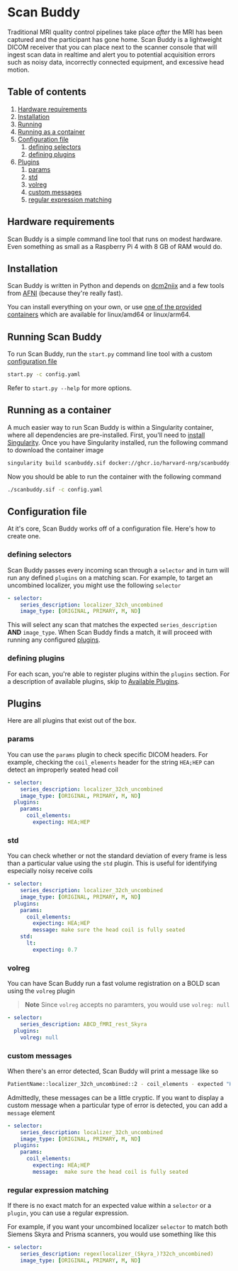 Scan Buddy
============
Traditional MRI quality control pipelines take place _after_ the MRI has 
been captured and the participant has gone home. Scan Buddy is a lightweight 
DICOM receiver that you can place next to the scanner console that will ingest 
scan data in realtime and alert you to potential acquisition errors such as 
noisy data, incorrectly connected equipment, and excessive head motion.

## Table of contents
1. [Hardware requirements](#hardware-requirements)
2. [Installation](#installation)
3. [Running](#running-scan-buddy)
4. [Running as a container](#running-as-a-container)
5. [Configuration file](#configuation-file)
   1. [defining selectors](#defining-selectors)
   2. [defining plugins](#defining-plugins)
6. [Plugins](#plugins)
   1. [params](#params)
   2. [std](#std)
   3. [volreg](#volreg)
   4. [custom messages](#custom-messages)
   5. [regular expression matching](#regular-expression-matching)

## Hardware requirements
Scan Buddy is a simple command line tool that runs on modest hardware. 
Even something as small as a Raspberry Pi 4 with 8 GB of RAM would do.

## Installation
Scan Buddy is written in Python and depends on
[dcm2niix](https://github.com/rordenlab/dcm2niix) and a few tools from 
[AFNI](https://github.com/afni/afni) (because they're really fast).

You can install everything on your own, or use 
[one of the provided containers](https://github.com/harvard-nrg/scanbuddy/pkgs/container/scanbuddy)
which are available for linux/amd64 or linux/arm64.

## Running Scan Buddy
To run Scan Buddy, run the `start.py` command line tool with a custom 
[configuration file](#configuration-file)

```bash
start.py -c config.yaml
```

Refer to `start.py --help` for more options.

## Running as a container
A much easier way to run Scan Buddy is within a Singularity container, where 
all dependencies are pre-installed. First, you'll need to 
[install Singularity](https://docs.sylabs.io/guides/3.0/user-guide/installation.html).
Once you have Singularity installed, run the following command to download the 
container image

```bash
singularity build scanbuddy.sif docker://ghcr.io/harvard-nrg/scanbuddy:latest
```

Now you should be able to run the container with the following command

```bash
./scanbuddy.sif -c config.yaml
```

## Configuration file
At it's core, Scan Buddy works off of a configuration file. Here's how to 
create one.

### defining selectors 
Scan Buddy passes every incoming scan through a `selector` and in turn will 
run any defined `plugins` on a matching scan. For example, to target an uncombined 
localizer, you might use the following `selector`

```yaml
- selector:
    series_description: localizer_32ch_uncombined
    image_type: [ORIGINAL, PRIMARY, M, ND]
```

This will select any scan that matches the expected `series_description` **AND** 
`image_type`. When Scan Buddy finds a match, it will proceed with running any 
configured [plugins](#plugins).

### defining plugins
For each scan, you're able to register plugins within the `plugins` section. 
For a description of available plugins, skip to 
[Available Plugins](#plugins).

## Plugins
Here are all plugins that exist out of the box.

### params
You can use the `params` plugin to check specific DICOM headers. For example, checking 
the `coil_elements` header for the string `HEA;HEP` can detect an improperly seated 
head coil

```yaml
- selector:
    series_description: localizer_32ch_uncombined
    image_type: [ORIGINAL, PRIMARY, M, ND]
  plugins:
    params:
      coil_elements:
        expecting: HEA;HEP
```

### std
You can check whether or not the standard deviation of every frame is less than 
a particular value using the `std` plugin. This is useful for identifying especially 
noisy receive coils

```yaml
- selector:
    series_description: localizer_32ch_uncombined
    image_type: [ORIGINAL, PRIMARY, M, ND]
  plugins:
    params:
      coil_elements:
        expecting: HEA;HEP
        message: make sure the head coil is fully seated
    std:
      lt:
        expecting: 0.7
```

### volreg
You can have Scan Buddy run a fast volume registration on a BOLD scan using
the `volreg` plugin

> **Note**
> Since `volreg` accepts no paramters, you would use `volreg: null`

```yaml
- selector:
    series_description: ABCD_fMRI_rest_Skyra
  plugins:
    volreg: null
```

### custom messages
When there's an error detected, Scan Buddy will print a message like so

```bash
PatientName::localizer_32ch_uncombined::2 - coil_elements - expected "HEA;HEP" but found "HEA"
```

Admittedly, these messages can be a little cryptic. If you want to display a 
custom message when a particular type of error is detected, you can add a 
`message` element

```yaml
- selector:
    series_description: localizer_32ch_uncombined
    image_type: [ORIGINAL, PRIMARY, M, ND]
  plugins:
    params:
      coil_elements:
        expecting: HEA;HEP
        message:  make sure the head coil is fully seated
```

### regular expression matching
If there is no exact match for an expected value within a `selector` or a 
`plugin`, you can use a regular expression. 

For example, if you want your uncombined localizer `selector` to match both 
Siemens Skyra and Prisma scanners, you would use something like this

```yaml
- selector:
    series_description: regex(localizer_(Skyra_)?32ch_uncombined)
    image_type: [ORIGINAL, PRIMARY, M, ND]
```

